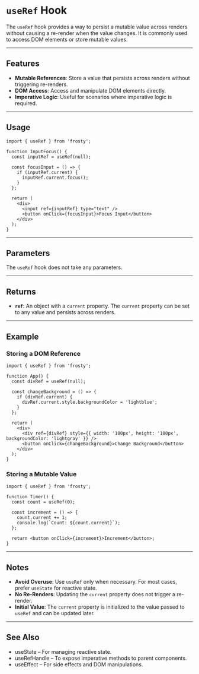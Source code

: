 # `useRef` Hook

The `useRef` hook provides a way to persist a mutable value across renders without causing a re-render when the value changes. It is commonly used to access DOM elements or store mutable values.

---

## Features

- **Mutable References**: Store a value that persists across renders without triggering re-renders.
- **DOM Access**: Access and manipulate DOM elements directly.
- **Imperative Logic**: Useful for scenarios where imperative logic is required.

---

## Usage

```tsx
import { useRef } from 'frosty';

function InputFocus() {
  const inputRef = useRef(null);

  const focusInput = () => {
    if (inputRef.current) {
      inputRef.current.focus();
    }
  };

  return (
    <div>
      <input ref={inputRef} type="text" />
      <button onClick={focusInput}>Focus Input</button>
    </div>
  );
}
```

---

## Parameters

The `useRef` hook does not take any parameters.

---

## Returns

- **`ref`**: An object with a `current` property. The `current` property can be set to any value and persists across renders.

---

## Example

### Storing a DOM Reference

```tsx
import { useRef } from 'frosty';

function App() {
  const divRef = useRef(null);

  const changeBackground = () => {
    if (divRef.current) {
      divRef.current.style.backgroundColor = 'lightblue';
    }
  };

  return (
    <div>
      <div ref={divRef} style={{ width: '100px', height: '100px', backgroundColor: 'lightgray' }} />
      <button onClick={changeBackground}>Change Background</button>
    </div>
  );
}
```

### Storing a Mutable Value

```tsx
import { useRef } from 'frosty';

function Timer() {
  const count = useRef(0);

  const increment = () => {
    count.current += 1;
    console.log(`Count: ${count.current}`);
  };

  return <button onClick={increment}>Increment</button>;
}
```

---

## Notes

- **Avoid Overuse**: Use `useRef` only when necessary. For most cases, prefer `useState` for reactive state.
- **No Re-Renders**: Updating the `current` property does not trigger a re-render.
- **Initial Value**: The `current` property is initialized to the value passed to `useRef` and can be updated later.

---

## See Also

- useState – For managing reactive state.
- useRefHandle – To expose imperative methods to parent components.
- useEffect – For side effects and DOM manipulations.